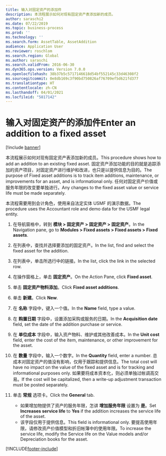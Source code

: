 ```yaml
---
title: 输入对固定资产的添加件
description: 本流程展示如何对现有固定资产表添加新的成员。
author: saraschi2
ms.date: 07/22/2019
ms.topic: business-process
ms.prod: ''
ms.technology: ''
ms.search.form: AssetTable, AssetAddition
audience: Application User
ms.reviewer: roschlom
ms.search.region: Global
ms.author: saraschi
ms.search.validFrom: 2016-06-30
ms.dyn365.ops.version: Version 7.0.0
ms.openlocfilehash: 38b37b5c5717146618d54bf552145c33d46308f2
ms.sourcegitcommit: 0e8db169c3f90bd750826af76709ef5d621fd377
ms.translationtype: HT
ms.contentlocale: zh-CN
ms.lasthandoff: 04/01/2021
ms.locfileid: "5817142"
---
```

# <a name="enter-an-addition-to-a-fixed-asset"></a><span data-ttu-id="f6d23-103">输入对固定资产的添加件</span><span class="sxs-lookup"><span data-stu-id="f6d23-103">Enter an addition to a fixed asset</span></span>

[!include [banner](../../includes/banner.md)]

<span data-ttu-id="f6d23-104">本流程展示如何对现有固定资产表添加新的成员。</span><span class="sxs-lookup"><span data-stu-id="f6d23-104">This procedure shows how to add an addition to an existing fixed asset.</span></span> <span data-ttu-id="f6d23-105">固定资产添加功能的目的就是追踪添加的资产项目，对固定资产进行维护和改进，也只是以提供信息为目的。</span><span class="sxs-lookup"><span data-stu-id="f6d23-105">The purpose of Fixed asset additions is to track item additions, maintenance, or improvements for an asset, and is informational only.</span></span> <span data-ttu-id="f6d23-106">任何对固定资产价值或服务年限的改变要单独进行。</span><span class="sxs-lookup"><span data-stu-id="f6d23-106">Any changes to the fixed asset value or service life must be made separately.</span></span>   

<span data-ttu-id="f6d23-107">本流程需要用到会计角色，使用来自法定实体 USMF 的演示数据。</span><span class="sxs-lookup"><span data-stu-id="f6d23-107">The procedure uses the Accountant role and demo data for the USMF legal entity.</span></span>

1. <span data-ttu-id="f6d23-108">在导航窗格中，转到 **模块 > 固定资产 > 固定资产 > 固定资产**。</span><span class="sxs-lookup"><span data-stu-id="f6d23-108">In the Navigation pane, go to **Modules > Fixed assets > Fixed assets > Fixed assets**.</span></span>
2. <span data-ttu-id="f6d23-109">在列表中，查找并选择要添加的固定资产。</span><span class="sxs-lookup"><span data-stu-id="f6d23-109">In the list, find and select the fixed asset for the addition.</span></span>
3. <span data-ttu-id="f6d23-110">在列表中，单击所选行中的链接。</span><span class="sxs-lookup"><span data-stu-id="f6d23-110">In the list, click the link in the selected row.</span></span>
4. <span data-ttu-id="f6d23-111">在操作窗格上，单击 **固定资产**。</span><span class="sxs-lookup"><span data-stu-id="f6d23-111">On the Action Pane, click **Fixed asset**.</span></span>
5. <span data-ttu-id="f6d23-112">单击 **固定资产物料添加**。</span><span class="sxs-lookup"><span data-stu-id="f6d23-112">Click **Fixed asset additions**.</span></span>
6. <span data-ttu-id="f6d23-113">单击 **新建**。</span><span class="sxs-lookup"><span data-stu-id="f6d23-113">Click **New**.</span></span>
7. <span data-ttu-id="f6d23-114">在 **名称** 字段中，键入一个值。</span><span class="sxs-lookup"><span data-stu-id="f6d23-114">In the **Name** field, type a value.</span></span>
8. <span data-ttu-id="f6d23-115">在 **购置日期** 字段中，设置添加采购或服务的日期。</span><span class="sxs-lookup"><span data-stu-id="f6d23-115">In the **Acquisition date** field, set the date of the addition purchase or service.</span></span>
9. <span data-ttu-id="f6d23-116">在 **单位成本** 字段中，输入资产物料、维护或其他改善成本。</span><span class="sxs-lookup"><span data-stu-id="f6d23-116">In the **Unit cost** field, enter the cost of the item, maintenance, or other improvement for the asset.</span></span>
10. <span data-ttu-id="f6d23-117">在 **数量** 字段中，输入一个数字。</span><span class="sxs-lookup"><span data-stu-id="f6d23-117">In the **Quantity** field, enter a number.</span></span> <span data-ttu-id="f6d23-118">总成本对固定资产的值没有影响，仅用于跟踪和提供信息。</span><span class="sxs-lookup"><span data-stu-id="f6d23-118">The total cost will have no impact on the value of the fixed asset and is for tracking and informational purposes only.</span></span> <span data-ttu-id="f6d23-119">如果要将成本资本化，则必须单独过帐调高交易。</span><span class="sxs-lookup"><span data-stu-id="f6d23-119">If the cost will be capitalized, then a write-up adjustment transaction must be posted separately.</span></span>  
11. <span data-ttu-id="f6d23-120">单击 **常规** 选项卡。</span><span class="sxs-lookup"><span data-stu-id="f6d23-120">Click the **General** tab.</span></span>

    * <span data-ttu-id="f6d23-121">如果增加物提供了资产的服务年限，怎讲 **增加服务年限** 设置为 **是**。</span><span class="sxs-lookup"><span data-stu-id="f6d23-121">Set **Increases service life** to **Yes** if the addition increases the service life of the asset.</span></span>  
    * <span data-ttu-id="f6d23-122">该字段仅用于提供信息。</span><span class="sxs-lookup"><span data-stu-id="f6d23-122">This field is informational only.</span></span> <span data-ttu-id="f6d23-123">要提高使用年限，请修改资产价值模型和折旧帐簿中的使用年限。</span><span class="sxs-lookup"><span data-stu-id="f6d23-123">To increase the service life, modify the Service life on the Value models and/or Depreciation books for the asset.</span></span>  



[!INCLUDE[footer-include](../../../includes/footer-banner.md)]